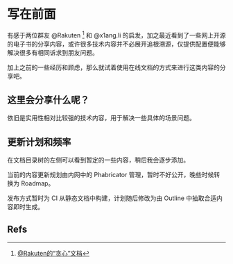 # 写在前面

有感于两位群友 @Rakuten [^1] 和 @x1ang.li 的启发，加之最近看到了一些网上开源的电子书的分享内容，或许很多技术内容并不必展开追根溯源，仅提供配置便能够解决很多有相同诉求到朋友问题。

加上之前的一些经历和顾虑，那么就试着使用在线文档的方式来进行这类内容的分享吧。

## 这里会分享什么呢？

依旧是实用性相对比较强的技术内容，用于解决一些具体的场景问题。

## 更新计划和频率

在文档目录树的左侧可以看到暂定的一些内容，稍后我会逐步添加。

当前的内容更新规划由内网中的 Phabricator 管理，暂时不好公开，晚些时候转换为 Roadmap。

发布方式暂时为 CI 从静态文档中构建，计划随后修改为由 Outline 中抽取合适内容即时生成。

## Refs

[^1]: [@Rakuten的“贪心”文档](https://startups.mytrade.fun/)
